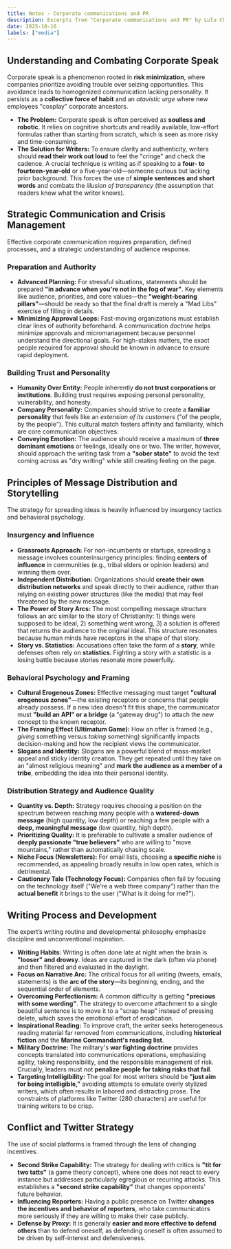 ```yaml
---
title: Notes - Corporate communications and PR
description: Excerpts from "Corporate communications and PR" by Lulu Cheng Meservey
date: 2025-10-16
labels: ["media"]
---
```


## Understanding and Combating Corporate Speak

Corporate speak is a phenomenon rooted in **risk minimization**, where companies prioritize avoiding trouble over seizing opportunities. This avoidance leads to homogenized communication lacking personality. It persists as a **collective force of habit** and an *atavistic urge* where new employees "cosplay" corporate ancestors.

*   **The Problem:** Corporate speak is often perceived as **soulless and robotic**. It relies on cognitive shortcuts and readily available, low-effort formulas rather than starting from scratch, which is seen as more risky and time-consuming.
*   **The Solution for Writers:** To ensure clarity and authenticity, writers should **read their work out loud** to feel the "cringe" and check the cadence. A crucial technique is writing as if speaking to a **four- to fourteen-year-old** or a five-year-old—someone curious but lacking prior background. This forces the use of **simple sentences and short words** and combats the *illusion of transparency* (the assumption that readers know what the writer knows).

## Strategic Communication and Crisis Management

Effective corporate communication requires preparation, defined processes, and a strategic understanding of audience response.

### Preparation and Authority

*   **Advanced Planning:** For stressful situations, statements should be prepared **"in advance when you're not in the fog of war"**. Key elements like audience, priorities, and core values—the **"weight-bearing pillars"**—should be ready so that the final draft is merely a "Mad Libs" exercise of filling in details.
*   **Minimizing Approval Loops:** Fast-moving organizations must establish clear lines of authority beforehand. A communication *doctrine* helps minimize approvals and micromanagement because personnel understand the directional goals. For high-stakes matters, the exact people required for approval should be known in advance to ensure rapid deployment.

### Building Trust and Personality

*   **Humanity Over Entity:** People inherently **do not trust corporations or institutions**. Building trust requires exposing personal personality, vulnerability, and honesty.
*   **Company Personality:** Companies should strive to create a **familiar personality** that feels like an *extension of its customers* ("of the people, by the people"). This cultural match fosters affinity and familiarity, which are core communication objectives.
*   **Conveying Emotion:** The audience should receive a maximum of **three dominant emotions** or feelings, ideally one or two. The writer, however, should approach the writing task from a **"sober state"** to avoid the text coming across as "dry writing" while still creating feeling on the page.

## Principles of Message Distribution and Storytelling

The strategy for spreading ideas is heavily influenced by insurgency tactics and behavioral psychology.

### Insurgency and Influence

*   **Grassroots Approach:** For non-incumbents or startups, spreading a message involves counterinsurgency principles: finding **centers of influence** in communities (e.g., tribal elders or opinion leaders) and winning them over.
*   **Independent Distribution:** Organizations should **create their own distribution networks** and speak directly to their audience, rather than relying on existing power structures (like the media) that may feel threatened by the new message.
*   **The Power of Story Arcs:** The most compelling message structure follows an arc similar to the story of Christianity: 1) things were supposed to be ideal, 2) something went wrong, 3) a solution is offered that returns the audience to the original ideal. This structure resonates because human minds have receptors in the shape of that story.
*   **Story vs. Statistics:** Accusations often take the form of a **story**, while defenses often rely on **statistics**. Fighting a story with a statistic is a losing battle because stories resonate more powerfully.

### Behavioral Psychology and Framing

*   **Cultural Erogenous Zones:** Effective messaging must target **"cultural erogenous zones"**—the existing receptors or concerns that people already possess. If a new idea doesn't fit this shape, the communicator must **"build an API" or a bridge** (a "gateway drug") to attach the new concept to the known receptor.
*   **The Framing Effect (Ultimatum Game):** How an offer is framed (e.g., *giving* something versus *taking* something) significantly impacts decision-making and how the recipient views the communicator.
*   **Slogans and Identity:** Slogans are a powerful blend of mass-market appeal and sticky identity creation. They get repeated until they take on an "almost religious meaning" and **mark the audience as a member of a tribe**, embedding the idea into their personal identity.

### Distribution Strategy and Audience Quality

*   **Quantity vs. Depth:** Strategy requires choosing a position on the spectrum between reaching many people with a **watered-down message** (high quantity, low depth) or reaching a few people with a **deep, meaningful message** (low quantity, high depth).
*   **Prioritizing Quality:** It is preferable to cultivate a smaller audience of **deeply passionate "true believers"** who are willing to "move mountains," rather than automatically chasing scale.
*   **Niche Focus (Newsletters):** For email lists, choosing a **specific niche** is recommended, as appealing broadly results in low open rates, which is detrimental.
*   **Cautionary Tale (Technology Focus):** Companies often fail by focusing on the technology itself ("We're a web three company") rather than the **actual benefit** it brings to the user ("What is it doing for me?").

## Writing Process and Development

The expert’s writing routine and developmental philosophy emphasize discipline and unconventional inspiration.

*   **Writing Habits:** Writing is often done late at night when the brain is **"looser" and drowsy**. Ideas are captured in the dark (often via phone) and then filtered and evaluated in the daylight.
*   **Focus on Narrative Arc:** The critical focus for all writing (tweets, emails, statements) is the **arc of the story**—its beginning, ending, and the sequential order of elements.
*   **Overcoming Perfectionism:** A common difficulty is getting **"precious with some wording"**. The strategy to overcome attachment to a single beautiful sentence is to move it to a "scrap heap" instead of pressing delete, which saves the emotional effort of eradication.
*   **Inspirational Reading:** To improve craft, the writer seeks heterogeneous reading material far removed from communications, including **historical fiction** and the **Marine Commandant's reading list**.
*   **Military Doctrine:** The military's **war fighting doctrine** provides concepts translated into communications operations, emphasizing agility, taking responsibility, and the responsible management of risk. Crucially, leaders must not **penalize people for taking risks that fail**.
*   **Targeting Intelligibility:** The goal for most writers should be **"just aim for being intelligible,"** avoiding attempts to emulate overly stylized writers, which often results in labored and distracting prose. The constraints of platforms like Twitter (280 characters) are useful for training writers to be crisp.

## Conflict and Twitter Strategy

The use of social platforms is framed through the lens of changing incentives.

*   **Second Strike Capability:** The strategy for dealing with critics is **"tit for two tatts"** (a game theory concept), where one does not react to every instance but addresses particularly egregious or recurring attacks. This establishes a **"second strike capability"** that changes opponents' future behavior.
*   **Influencing Reporters:** Having a public presence on Twitter **changes the incentives and behavior of reporters**, who take communicators more seriously if they are willing to make their case publicly.
*   **Defense by Proxy:** It is generally **easier and more effective to defend others** than to defend oneself, as defending oneself is often assumed to be driven by self-interest and defensiveness.
